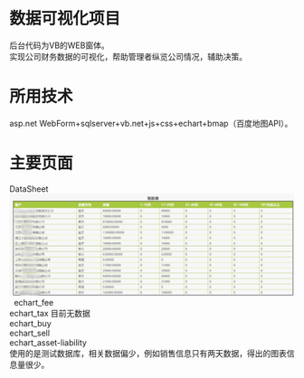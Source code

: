 # 数据可视化项目
后台代码为VB的WEB窗体。 <br>
实现公司财务数据的可视化，帮助管理者纵览公司情况，辅助决策。<br>
# 所用技术
asp.net WebForm+sqlserver+vb.net+js+css+echart+bmap（百度地图API）。
# 主要页面
> 
DataSheet<br>
![](https://github.com/JiJiFlyer/MyStella/raw/master/截图示例/账龄表示例.jpg) <br> 
echart_fee <br>
echart_tax 目前无数据<br>
echart_buy<br>
echart_sell<br>
echart_asset-liability<br>
使用的是测试数据库，相关数据偏少，例如销售信息只有两天数据，得出的图表信息量很少。
